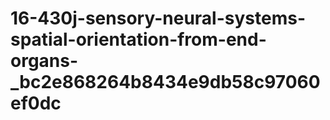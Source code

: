# 16-430j-sensory-neural-systems-spatial-orientation-from-end-organs-_bc2e868264b8434e9db58c97060ef0dc